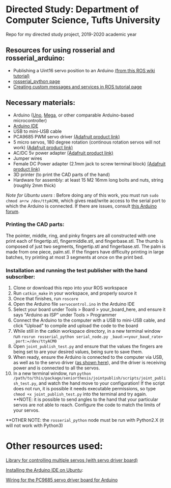 # Directed Study: Department of Computer Science, Tufts University
Repo for my directed study project, 2019-2020 academic year

## Resources for using rosserial and rosserial_arduino:
- Publishing a Uint16 servo position to an Arduino 
[(from this ROS wiki tutorial)](http://wiki.ros.org/rosserial_arduino/Tutorials/Servo%20Controller "ROS Rosserial tutorial")
- [rosserial_python page](http://wiki.ros.org/rosserial_python)
- [Creating custom messages and services in ROS tutorial page](http://wiki.ros.org/ROS/Tutorials/CreatingMsgAndSrv)

## Necessary materials:
- Arduino ([Uno](https://store.arduino.cc/usa/arduino-uno-rev3), [Mega](https://store.arduino.cc/usa/mega-2560-r3), or other comparable Arduino-based microcontroller)
- [Arduino IDE](https://www.arduino.cc/en/Main/Software) 
- USB to mini-USB cable 
- PCA9685 PWM servo driver [(Adafruit product link)](https://www.adafruit.com/product/815)
- 5 micro servos, 180 degree rotation (continous rotation servos will not work) [(Adafruit product link)](https://www.adafruit.com/product/169)
- AC/DC 5v power adapter [(Adafruit product link)](https://www.adafruit.com/product/276)
- Jumper wires
- Female DC Power adapter (2.1mm jack to screw terminal block) [(Adafruit product link)](https://www.adafruit.com/product/368)
- 3D printer (to print the CAD parts of the hand)
- Hardware for assembly: at least 15 M2 16mm long bolts and nuts, string (roughly 2mm thick)


*Note for Ubuntu users* : Before doing any of this work, you must run `sudo chmod a+rw /dev/ttyACM0`, which gives read/write access to the serial port to which the Arduino is connected. If there are issues, consult [this Arduino forum](https://forum.arduino.cc/index.php?topic=495039.0).

### Printing the CAD parts:
The pointer, middle, ring, and pinky fingers are all constructed with one print each of fingertip.stl, fingermiddle.stl, and fingerbase.stl. The thumb is composed of just two segments, fingertip.stl and fingerbase.stl. The palm is made from one piece, palm.stl. 
If the fingers have difficulty printing in large batches, try printing at most 3 segments at once on the print bed. 


### Installation and running the test publisher with the hand subscriber:
1. Clone or download this repo into your ROS workspace
2. Run `catkin_make` in your workspace, and properly source it
3. Once that finishes, run `roscore`
4. Open the Arduino file `servocontrol.ino` in the Arduino IDE
5. Select your board under Tools > Board > your_board_here, and ensure it says "Arduino as ISP" under Tools > Programmer
5. Connect the Arduino to the computer with a USB to mini-USB cable, and click "Upload" to compile and upload the code to the board
6. While still in the catkin workspace directory, in a new terminal window run `rosrun rosserial_python serial_node.py _baud:=<your_baud_rate> _port:=/dev/ttyACM0`
7. Open `joint_publish_test.py` and ensure that the values the fingers are being set to are your desired values, being sure to save them.
8. When ready, ensure the Arduino is connected to the computer via USB, as well as to the servo driver ([as shown here](https://learn.adafruit.com/16-channel-pwm-servo-driver/hooking-it-up)), and the driver is receiving power and is connected to all the servos. 
9. In a new terminal window, run `python /path/to/this/package/seniorthesis/jointpublish/scripts/joint_publish_test.py`, and watch the hand move to your configuration! If the script does not run, it is possible it needs executable permissions, so type `chmod +x joint_publish_test.py` into the terminal and try again.
**NOTE: it is possible to send angles to the hand that your particular servos are not able to reach. Configure the code to match the limits of your servos.

**OTHER NOTE: the `rosserial_python` node must be run with Python2.X (it will not work with Python3)

# Other resources used: 
[Library for controlling multiple servos (with servo driver board)](https://www.brainy-bits.com/control-multiple-servos-with-joystick/)

[Installing the Arduino IDE on Ubuntu](https://ubuntu.com/tutorials/install-the-arduino-ide#1-overview):

[Wiring for the PC9685 servo driver board for Arduino](https://learn.adafruit.com/16-channel-pwm-servo-driver/hooking-it-up)
